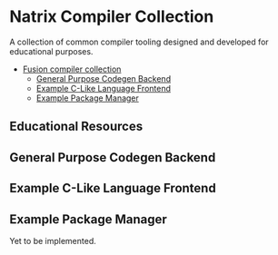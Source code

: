 # Natrix Compiler Collection

A collection of common compiler tooling designed and developed for educational purposes.

<!-- TOC -->
* [Fusion compiler collection](#fusion-compiler-collection)
  * [General Purpose Codegen Backend](#general-purpose-codegen-backend)
  * [Example C-Like Language Frontend](#example-c-like-language-frontend)
  * [Example Package Manager](#example-package-manager)
<!-- TOC -->

## Educational Resources

## General Purpose Codegen Backend

## Example C-Like Language Frontend

## Example Package Manager

Yet to be implemented.
